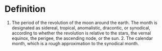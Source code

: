 # Definition

1.  The period of the revolution of the moon around the earth. The month
    is designated as sidereal, tropical, anomalistic, dracontic, or
    synodical, according to whether the revolution is relative to the
    stars, the vernal equinox, the perigee, the ascending node, or the
    sun. 2. The calendar month, which is a rough approximation to the
    synodical month.
